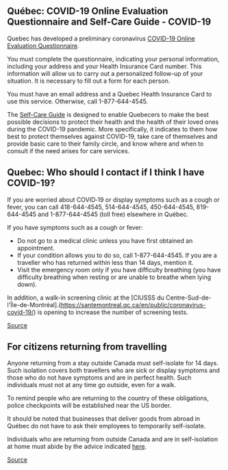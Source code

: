 ## Québec: COVID-19 Online Evaluation Questionnaire and Self-Care Guide - COVID-19

Quebec has developed a preliminary coronavirus [COVID-19 Online Evaluation Questionnaire](https://covid19.quebec.ca/evaluation/).

You must complete the questionnaire, indicating your personal information, including your address and your Health Insurance Card number. This information will allow us to carry out a personalized follow-up of your situation. It is necessary to fill out a form for each person.

You must have an email address and a Quebec Health Insurance Card to use this service. Otherwise, call 1-877-644-4545.

The [Self-Care Guide](https://publications.msss.gouv.qc.ca/msss/en/document-002492/) is designed to enable Quebecers to make the best possible decisions to protect their health and the health of their loved ones during the COVID-19 pandemic. More specifically, it indicates to them how best to protect themselves against COVID-19, take care of themselves and provide basic care to their family circle, and know where and when to consult if the need arises for care services.

## Quebec: Who should I contact if I think I have COVID-19?

If you are worried about COVID‑19 or display symptoms such as a cough or fever, you can call 418-644-4545, 514-644-4545, 450-644-4545, 819-644-4545 and 1-877-644-4545 (toll free) elsewhere in Québec.

If you have symptoms such as a cough or fever:

- Do not go to a medical clinic unless you have first obtained an appointment.
- If your condition allows you to do so, call 1-877-644-4545. If you are a traveller who has returned within less than 14 days, mention it.
- Visit the emergency room only if you have difficulty breathing (you have difficulty breathing when resting or are unable to breathe when lying down).

In addition, a walk-in screening clinic at the [CIUSSS du Centre-Sud-de-l'Île-de-Montréal].(https://santemontreal.qc.ca/en/public/coronavirus-covid-19/) is opening to increase the number of screening tests.

[Source](https://www.quebec.ca/en/health/health-issues/a-z/2019-coronavirus/)

## For citizens returning from travelling

Anyone returning from a stay outside Canada must self-isolate for 14 days. Such isolation covers both travellers who are sick or display symptoms and those who do not have symptoms and are in perfect health. Such individuals must not at any time go outside, even for a walk.

To remind people who are returning to the country of these obligations, police checkpoints will be established near the US border.

It should be noted that businesses that deliver goods from abroad in Québec do not have to ask their employees to temporarily self-isolate.

Individuals who are returning from outside Canada and are in self-isolation at home must abide by the advice indicated [here](https://www.quebec.ca/en/health/health-issues/a-z/2019-coronavirus/instructions-directives/).

[Source](https://www.quebec.ca/en/health/health-issues/a-z/2019-coronavirus/instructions-directives/#c47680)
